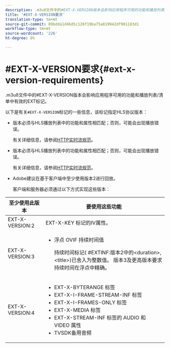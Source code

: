 ```yaml
---
description: .m3u8文件中的#EXT-X-VERSION版本会影响应用程序可用的功能和播放列表/清单中有效的EXT标记。
title: '#EXT-X-VERSION要求'
translation-type: tm+mt
source-git-commit: 89bdda1d4bd5c126f19ba75a819942df901183d1
workflow-type: tm+mt
source-wordcount: '226'
ht-degree: 0%

---
```



# #EXT-X-VERSION要求{#ext-x-version-requirements}

.m3u8文件中的#EXT-X-VERSION版本会影响应用程序可用的功能和播放列表/清单中有效的EXT标记。

<!--<a id="section_8850183988124049A001758F117AD3A6"></a>-->

以下是有关`#EXT-X-VERSION`标记的一些信息，该标记指定HLS协议版本：

* 版本必须与HLS播放列表中的功能和属性相匹配；否则，可能会出现播放错误。

   有关详细信息，请参阅[HTTP实时流规范](https://datatracker.ietf.org/doc/draft-pantos-http-live-streaming/?include_text=1)。
* 版本必须与HLS播放列表中的功能和属性相匹配；否则，可能会出现播放错误。

   有关详细信息，请参阅[HTTP实时流规范](https://datatracker.ietf.org/doc/draft-pantos-http-live-streaming/?include_text=1)。
* Adobe建议在基于客户端中至少使用版本2进行回放。

   客户端和服务器必须通过以下方式实现这些版本：

<table frame="all" colsep="1" rowsep="1" id="table_62EB98EDD9DE49EC84CB1C7D59BC40E6"> 
 <thead> 
  <tr rowsep="1"> 
   <th colname="1" class="entry"> 至少使用此版本 </th> 
   <th colname="2" class="entry"> 要使用这些功能 </th> 
  </tr> 
 </thead>
 <tbody> 
  <tr rowsep="1"> 
   <td colname="1"> <span class="codeph"> EXT-X-VERSION:2  </span> </td> 
   <td colname="2"> <span class="codeph"> EXT-X-KEY </span>标记的IV属性。 </td> 
  </tr> 
  <tr rowsep="1"> 
   <td colname="1"> <span class="codeph"> EXT-X-VERSION:3  </span> </td> 
   <td colname="2"> 
    <ul id="ul_C9500D3F934848639C204BF248F139FF"> 
     <li id="li_535A7E3FABCB46FE872A7EA5DE2A1784">浮点<span class="codeph"> OVIF </span>持续时间值 <p>持续时间标记(<span class="codeph"> #EXTINF:版本2中的</span>&lt;duration&gt;,&lt;title&gt;)已舍入为整数值。 版本3及更高版本要求持续时间在浮点中精确。 </p> </li> 
    </ul> </td> 
  </tr> 
  <tr rowsep="0"> 
   <td colname="1"> <p> <span class="codeph"> EXT-X-VERSION:4  </span> </p> </td> 
   <td colname="2"> <p> 
     <ul id="ul_83D61E909D0C413FBDAB7A4A0BE1F03C"> 
      <li id="li_5071F2BE2DB74BBFB1F23B3B30C5CFD6"><span class="codeph"> EXT-X-BYTERANGE </span>标签 </li> 
      <li id="li_A093F448567D475AB44656D4600BCBD6"><span class="codeph"> EXT-X-I-FRAME-STREAM-INF </span>标签 </li> 
      <li id="li_1084AE3B10FD4EB387D25EEDDFBBC8CD"><span class="codeph"> EXT-X-I-FRAMES-ONLY </span>标签 </li> 
      <li id="li_4FEFA36E300C403DBB77BB4DA46DB4EB"><span class="codeph"> EXT-X-MEDIA </span>标签 </li> 
      <li id="li_E53D81AED45C47AEA346FA3A1B191E5C"><span class="codeph"> EXT-X-STREAM-INF </span>标签的<span class="codeph"> AUDIO </span>和<span class="codeph"> VIDEO </span>属性 </li> 
      <li id="li_2E99A4971B8046F3845CF3D4D363CCCF">TVSDK备用音频 </li> 
     </ul> </p> </td> 
  </tr> 
 </tbody> 
</table>

